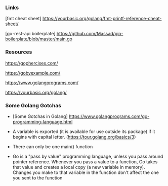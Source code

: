 ### Links

[fmt cheat sheet] https://yourbasic.org/golang/fmt-printf-reference-cheat-sheet/

[go-rest-api boilerplate] https://github.com/Massad/gin-boilerplate/blob/master/main.go

 ### Resources
 
 https://gophercises.com/ 
 
 https://gobyexample.com/
 
 https://www.golangprograms.com/
 
 https://yourbasic.org/golang/
 
 ### Some Golang Gotchas
 
 - [Some Gotchas in Golang] https://www.golangprograms.com/go-programming-language.html
 
 - A variable is exported (it is available for use outside its package) if it begins with capital letter. (https://tour.golang.org/basics/3)
 - There can only be one main() function
 - Go is a "pass by value" programming language, unless you pass around pointer reference. Whenever you pass a value to a function, Go takes that value and creates a local copy (a new variable in memory). Changes you make to that variable in the function don't affect the one you sent to the function
